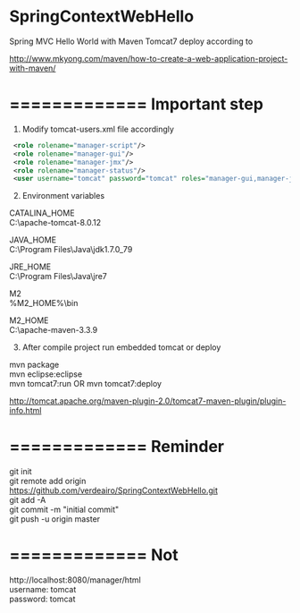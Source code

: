 # SpringContextWebHello
Spring MVC Hello World with Maven Tomcat7 deploy according to 

http://www.mkyong.com/maven/how-to-create-a-web-application-project-with-maven/

=============
Important step
=============

1) Modify tomcat-users.xml file accordingly  

```xml
 <role rolename="manager-script"/>  
 <role rolename="manager-gui"/>  
 <role rolename="manager-jmx"/>  
 <role rolename="manager-status"/>  
 <user username="tomcat" password="tomcat" roles="manager-gui,manager-jmx,manager-script,manager-status"/>  
```
  
2) Environment variables  
  
CATALINA_HOME  
C:\apache-tomcat-8.0.12  
  
JAVA_HOME  
C:\Program Files\Java\jdk1.7.0_79  
  
JRE_HOME  
C:\Program Files\Java\jre7  
  
M2  
%M2_HOME%\bin  
  
M2_HOME  
C:\apache-maven-3.3.9  

3) After compile project run embedded tomcat or deploy  
  
mvn package  
mvn eclipse:eclipse  
mvn tomcat7:run OR mvn tomcat7:deploy  
  
http://tomcat.apache.org/maven-plugin-2.0/tomcat7-maven-plugin/plugin-info.html  

=============
Reminder
=============
  
git init  
git remote add origin https://github.com/verdeairo/SpringContextWebHello.git  
git add -A  
git commit -m "initial commit"  
git push -u origin master  

=============
Not
=============
http://localhost:8080/manager/html  
username: tomcat  
password: tomcat  


